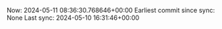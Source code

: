 Now: 2024-05-11 08:36:30.768646+00:00 Earliest commit since sync: None Last sync: 2024-05-10 16:31:46+00:00
